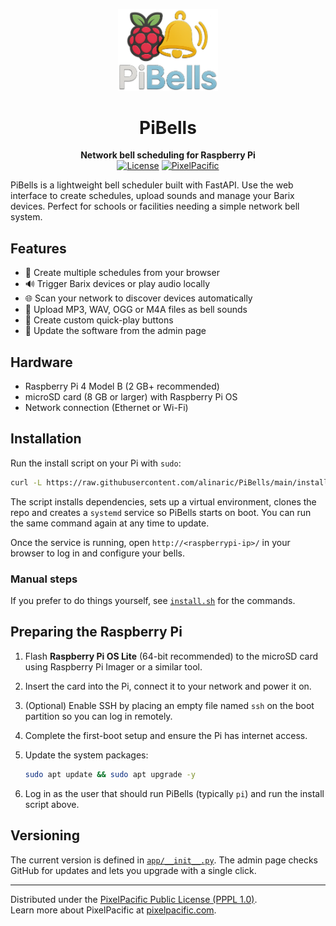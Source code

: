 <p align="center">
  <img src="static/pibells-logo.png" width="160" alt="PiBells logo"/>
</p>

<h1 align="center">PiBells</h1>

<p align="center">
  <b>Network bell scheduling for Raspberry Pi</b><br>
  <a href="LICENSE"><img src="https://img.shields.io/badge/License-PPPL%201.0-blue" alt="License"></a>
  <a href="https://pixelpacific.com"><img src="https://img.shields.io/badge/PixelPacific-Website-blue" alt="PixelPacific"></a>
</p>

PiBells is a lightweight bell scheduler built with FastAPI. Use the web interface to create schedules, upload sounds and manage your Barix devices. Perfect for schools or facilities needing a simple network bell system.

## Features
- 📅 Create multiple schedules from your browser
- 🔊 Trigger Barix devices or play audio locally
- 🌐 Scan your network to discover devices automatically
- 🎵 Upload MP3, WAV, OGG or M4A files as bell sounds
- 🔘 Create custom quick-play buttons
- 🔄 Update the software from the admin page

## Hardware
- Raspberry Pi 4 Model B (2 GB+ recommended)
- microSD card (8 GB or larger) with Raspberry Pi OS
- Network connection (Ethernet or Wi-Fi)

## Installation
Run the install script on your Pi with `sudo`:

```bash
curl -L https://raw.githubusercontent.com/alinaric/PiBells/main/install.sh | sudo bash
```

The script installs dependencies, sets up a virtual environment, clones the repo and creates a `systemd` service so PiBells starts on boot. You can run the same command again at any time to update.

Once the service is running, open `http://<raspberrypi-ip>/` in your browser to log in and configure your bells.

### Manual steps
If you prefer to do things yourself, see [`install.sh`](install.sh) for the commands.

## Preparing the Raspberry Pi
1. Flash **Raspberry Pi OS Lite** (64-bit recommended) to the microSD card using Raspberry Pi Imager or a similar tool.
2. Insert the card into the Pi, connect it to your network and power it on.
3. (Optional) Enable SSH by placing an empty file named `ssh` on the boot partition so you can log in remotely.
4. Complete the first-boot setup and ensure the Pi has internet access.
5. Update the system packages:

   ```bash
   sudo apt update && sudo apt upgrade -y
   ```

6. Log in as the user that should run PiBells (typically `pi`) and run the install script above.

## Versioning
The current version is defined in [`app/__init__.py`](app/__init__.py). The admin page checks GitHub for updates and lets you upgrade with a single click.

---

Distributed under the [PixelPacific Public License (PPPL 1.0)](LICENSE).  
Learn more about PixelPacific at [pixelpacific.com](https://pixelpacific.com).

